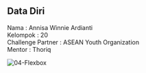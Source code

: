 ## Data Diri
Nama  : Annisa Winnie Ardianti  
Kelompok  : 20  
Challenge Partner : ASEAN Youth Organization  
Mentor  : Thoriq 


![04-Flexbox](https://user-images.githubusercontent.com/87666802/133601756-f5ac5477-738a-4414-8136-aa0ad123d484.PNG)
